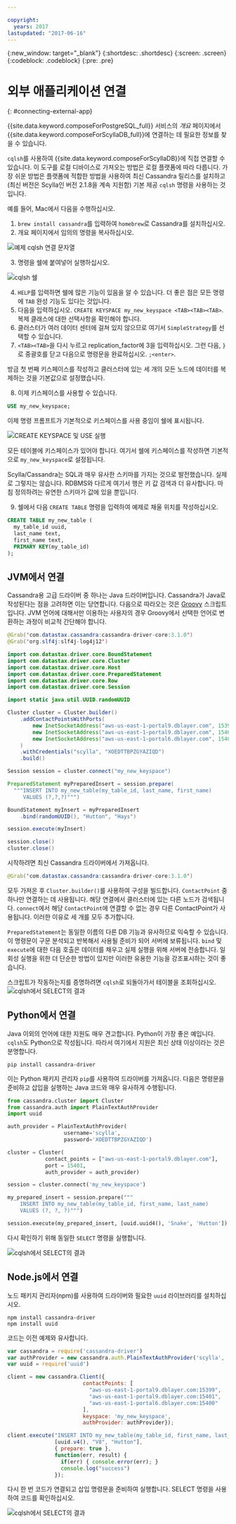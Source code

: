 ```yaml
---

copyright:
  years: 2017
lastupdated: "2017-06-16"
---
```


{:new_window: target="_blank"}
{:shortdesc: .shortdesc}
{:screen: .screen}
{:codeblock: .codeblock}
{:pre: .pre}

# 외부 애플리케이션 연결
{: #connecting-external-app}

{{site.data.keyword.composeForPostgreSQL_full}} 서비스의 *개요* 페이지에서 {{site.data.keyword.composeForScyllaDB_full}}에 연결하는 데 필요한 정보를 찾을 수 있습니다.

`cqlsh`를 사용하여 {{site.data.keyword.composeForScyllaDB}}에 직접 연결할 수 있습니다. 이 도구를 로컬 디바이스로 가져오는 방법은 로컬 플랫폼에 따라 다릅니다. 가장 쉬운 방법은 플랫폼에 적합한 방법을 사용하여 최신 Cassandra 릴리스를 설치하고(최신 버전은 Scylla인 버전 2.1.8을 계속 지원함) 기본 제공 `cqlsh` 명령을 사용하는 것입니다.

예를 들어, Mac에서 다음을 수행하십시오.

1. `brew install cassandra`를 입력하여 `homebrew`로 Cassandra를 설치하십시오.
2. 개요 페이지에서 임의의 명령을 복사하십시오.

  ![예제 `cqlsh` 연결 문자열](./cqlsh_connection_string "예제 cqlsh 연결 문자열")

3. 명령을 쉘에 붙여넣어 실행하십시오.

  ![`cqlsh` 쉘](./cqlsh_shell.png "cqlsh 쉘")

4. `HELP`를 입력하면 쉘에 많은 기능이 있음을 알 수 있습니다. 더 좋은 점은 모든 명령에 `TAB` 완성 기능도 있다는 것입니다.
5. 다음을 입력하십시오. `CREATE KEYSPACE my_new_keyspace <TAB><TAB><TAB>`. 복제 클래스에 대한 선택사항을 확인해야 합니다.
6. 클러스터가 여러 데이터 센터에 걸쳐 있지 않으므로 여기서 `SimpleStrategy`를 선택할 수 있습니다.
7. `<TAB><TAB>`을 다시 누르고 replication_factor에 3을 입력하십시오. 그런 다음, `}`로 중괄호를 닫고 다음으로 명령문을 완료하십시오. `;<enter>`.

  방금 첫 번째 키스페이스를 작성하고 클러스터에 있는 세 개의 모든 노드에 데이터를 복제하는 것을 기본값으로 설정했습니다.

8. 이제 키스페이스를 사용할 수 있습니다.

  ```sql
  USE my_new_keyspace;
  ```

  이제 명령 프롬프트가 기본적으로 키스페이스를 사용 중임이 쉘에 표시됩니다.

  ![`CREATE KEYSPACE` 및 `USE` 실행](./images/running_create_keyspace_use.png "`CREATE KEYSPACE` 및 `USE` 실행")

  모든 테이블에 키스페이스가 있어야 합니다. 여기서 쉘에 키스페이스를 작성하면 기본적으로 `my_new_keyspace`로 설정됩니다.

  Scylla/Cassandra는 SQL과 매우 유사한 스키마를 가지는 것으로 발전했습니다. 실제로 그렇지는 않습니다. RDBMS와 다르게 여기서 행은 키 값 검색과 더 유사합니다. 마침 정의하려는 유연한 스키마가 값에 있을 뿐입니다.

9. 쉘에서 다음 `CREATE TABLE` 명령을 입력하여 예제로 채울 위치를 작성하십시오.

  ```sql
  CREATE TABLE my_new_table (
    my_table_id uuid,
    last_name text,
    first_name text,
    PRIMARY KEY(my_table_id)
  );
  ```

## JVM에서 연결

Cassandra용 고급 드라이버 중 하나는 Java 드라이버입니다. Cassandra가 Java로 작성된다는 점을 고려하면 이는 당연합니다. 다음으로 따라오는 것은 [Groovy](http://www.groovy-lang.org/documentation.html#gettingstarted) 스크립트입니다. JVM 언어에 대해서만 이용하는 사용자의 경우 Groovy에서 선택한 언어로 변환하는 과정이 비교적 간단해야 합니다.

```java
@Grab('com.datastax.cassandra:cassandra-driver-core:3.1.0')
@Grab('org.slf4j:slf4j-log4j12')

import com.datastax.driver.core.BoundStatement
import com.datastax.driver.core.Cluster
import com.datastax.driver.core.Host
import com.datastax.driver.core.PreparedStatement
import com.datastax.driver.core.Row
import com.datastax.driver.core.Session

import static java.util.UUID.randomUUID

Cluster cluster = Cluster.builder()
    .addContactPointsWithPorts(
        new InetSocketAddress("aws-us-east-1-portal9.dblayer.com", 15399 ),
        new InetSocketAddress("aws-us-east-1-portal9.dblayer.com", 15401 ),
        new InetSocketAddress("aws-us-east-1-portal6.dblayer.com", 15400 )
    )
    .withCredentials("scylla", "XOEDTTBPZGYAZIQD")
    .build()

Session session = cluster.connect("my_new_keyspace")

PreparedStatement myPreparedInsert = session.prepare(
  """INSERT INTO my_new_table(my_table_id, last_name, first_name)
     VALUES (?,?,?)""")

BoundStatement myInsert = myPreparedInsert
    .bind(randomUUID(), "Hutton", "Hays")

session.execute(myInsert)

session.close()
cluster.close()
```

시작하려면 최신 Cassandra 드라이버에서 가져옵니다.

```java
@Grab('com.datastax.cassandra:cassandra-driver-core:3.1.0')
```

모두 가져온 후 `Cluster.builder()`를 사용하여 구성을 빌드합니다. `ContactPoint` 중 하나만 연결하는 데 사용됩니다. 해당 연결에서 클러스터에 있는 다른 노드가 검색됩니다. `connect`에서 해당 `ContactPoint`에 연결할 수 없는 경우 다른 ContactPoint가 사용됩니다. 이러한 이유로 세 개를 모두 추가합니다.

`PreparedStatement`는 동일한 이름의 다른 DB 기능과 유사하므로 익숙할 수 있습니다. 이 명령문이 구문 분석되고 반복해서 사용될 준비가 되어 서버에 보류됩니다. `bind` 및 `execute`에 대한 다음 호출은 데이터를 채우고 실제 실행을 위해 서버에 전송합니다. 일회성 실행을 위한 더 단순한 방법이 있지만 이러한 유용한 기능을 강조표시하는 것이 좋습니다.

스크립트가 작동하는지를 증명하려면 `cqlsh`로 되돌아가서 테이블을 조회하십시오.
![`cqlsh`에서 `SELECT`의 결과](./images/results_select_java.png "Select의 결과")

## Python에서 연결

Java 이외의 언어에 대한 지원도 매우 견고합니다. Python이 가장 좋은 예입니다. `cqlsh`도 Python으로 작성됩니다. 따라서 여기에서 지원은 최신 상태 이상이라는 것은 분명합니다.

```shell
pip install cassandra-driver
```

이는 Python 패키지 관리자 `pip`를 사용하여 드라이버를 가져옵니다. 다음은 명령문을 준비하고 삽입을 실행하는 Java 코드와 매우 유사하게 수행됩니다. 

```python
from cassandra.cluster import Cluster
from cassandra.auth import PlainTextAuthProvider
import uuid

auth_provider = PlainTextAuthProvider(
                  username='scylla',
                  password='XOEDTTBPZGYAZIQD')

cluster = Cluster(
            contact_points = ["aws-us-east-1-portal9.dblayer.com"],
            port = 15401,
            auth_provider = auth_provider)

session = cluster.connect('my_new_keyspace')

my_prepared_insert = session.prepare("""
    INSERT INTO my_new_table(my_table_id, first_name, last_name)
    VALUES (?, ?, ?)""")

session.execute(my_prepared_insert, [uuid.uuid4(), 'Snake', 'Hutton'])
```

다시 확인하기 위해 동일한 `SELECT` 명령을 실행합니다.

![`cqlsh`에서 `SELECT`의 결과](./images/results_select_python.png "Select의 결과")

## Node.js에서 연결

노드 패키지 관리자(npm)를 사용하여 드라이버와 필요한 `uuid` 라이브러리를 설치하십시오.

```shell
npm install cassandra-driver
npm install uuid
```

 코드는 이전 예제와 유사합니다.

```javascript
var cassandra = require('cassandra-driver')
var authProvider = new cassandra.auth.PlainTextAuthProvider('scylla', 'XOEDTTBPZGYAZIQD')
var uuid = require('uuid')

client = new cassandra.Client({
                        contactPoints: [
                          "aws-us-east-1-portal9.dblayer.com:15399",
                          "aws-us-east-1-portal9.dblayer.com:15401",
                          "aws-us-east-1-portal6.dblayer.com:15400"
                        ],
                        keyspace: 'my_new_keyspace',
                        authProvider: authProvider});

client.execute("INSERT INTO my_new_table(my_table_id, first_name, last_name) VALUES(?,?,?)",
               [uuid.v4(), "V8", "Hutton"],
               { prepare: true },
               function(err, result) {
                 if(err) { console.error(err); }
                 console.log("success")
               });

```

다시 한 번 코드가 연결되고 삽입 명령문을 준비하여 실행합니다. SELECT 명령을 사용하여 코드를 확인하십시오.

![`cqlsh`에서 `SELECT`의 결과](./images/results_select_node.png "Select의 결과")
